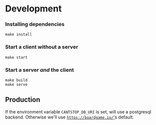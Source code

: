 # Development

### Installing dependencies
```
make install
```

### Start a client without a server
```
make start
```

### Start a server *and* the client
```
make build
make serve
```



## Production

If the environment variable `CANTSTOP_DB_URI` is set, will use a postgresql backend.
Otherwise we'll use [`https://boardgame.io/`'][bgio]s default.


[bgio]: https://boardgame.io/
